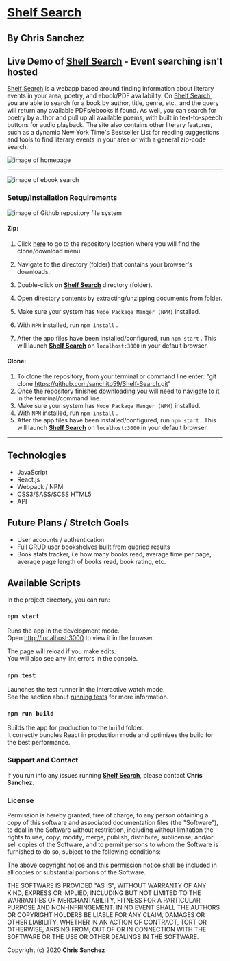 # [Shelf Search](https://shelf-search.herokuapp.com/#/)

## By **Chris Sanchez**

## Live Demo of [Shelf Search](https://shelf-search.herokuapp.com/#/) - **Event searching isn't hosted**

[Shelf Search](https://shelf-search.herokuapp.com/#/) is a webapp based around finding information about literary events in your area, poetry, and ebook/PDF availability. On [Shelf Search](https://shelf-search.herokuapp.com/#/), you are able to search for a book by author, title, genre, etc., and the query will return any available PDFs/ebooks if found. As well, you can search for poetry by author and pull up all available poems, with built in text-to-speech buttons for audio playback. The site also contains other literary features, such as a dynamic New York Time's Bestseller List for reading suggestions and tools to find literary events in your area or with a general zip-code search.

![image of homepage](https://i.imgur.com/encVQDt.png, "read")

 - - -

![image of ebook search](https://i.imgur.com/NPgvBYr.png, "read")

### Setup/Installation Requirements

![image of Github repository file system](https://i.imgur.com/UStodOA.jpg "read")

#### Zip:

1. Click [here](https://github.com/sanchito59/Shelf-Search.git) to go to the repository location where you will find the clone/download menu.

 2. Navigate to the directory (folder) that contains your browser's downloads.
 3. Double-click on **[Shelf Search](https://github.com/sanchito59/Shelf-Search.git)** directory (folder).
 4. Open directory contents by extracting/unzipping documents from folder.
 3. Make sure your system has `Node Package Manger (NPM)` installed.
 4. With `NPM` installed, run `npm install` .
 5. After the app files have been installed/configured, run `npm start` . This will launch **[Shelf Search](https://shelf-search.herokuapp.com/#/)** on `localhost:3000` in your default browser.

#### Clone:

 1. To clone the repository, from your terminal or command line enter: "git clone https://github.com/sanchito59/Shelf-Search.git"
 2. Once the repository finishes downloading you will need to navigate to it in the terminal/command line.
 3. Make sure your system has `Node Package Manger (NPM)` installed.
 4. With `NPM` installed, run `npm install` .
 5. After the app files have been installed/configured, run `npm start` . This will launch **[Shelf Search](https://shelf-search.herokuapp.com/#/)** on `localhost:3000` in your default browser.

 - - -

## Technologies 

* JavaScript
* React.js
* Webpack / NPM
* CSS3/SASS/SCSS HTML5
* API

## Future Plans / Stretch Goals

* User accounts / authentication
* Full CRUD user bookshelves built from queried results
* Book stats tracker, i.e.how many books read, average time per page, average page length of books read, book rating, etc.

## Available Scripts

In the project directory, you can run:

### `npm start` 

Runs the app in the development mode.<br />
Open [http://localhost:3000](http://localhost:3000) to view it in the browser.

The page will reload if you make edits.<br />
You will also see any lint errors in the console.

### `npm test` 

Launches the test runner in the interactive watch mode.<br />
See the section about [running tests](https://facebook.github.io/create-react-app/docs/running-tests) for more information.

### `npm run build` 

Builds the app for production to the `build` folder.<br />
It correctly bundles React in production mode and optimizes the build for the best performance.

### Support and Contact

If you run into any issues running **[Shelf Search](https://shelf-search.herokuapp.com/#/)**, please contact **Chris Sanchez**.

### License

Permission is hereby granted, free of charge, to any person obtaining a copy of this software and associated documentation files (the "Software"), to deal in the Software without restriction, including without limitation the rights to use, copy, modify, merge, publish, distribute, sublicense, and/or sell copies of the Software, and to permit persons to whom the Software is furnished to do so, subject to the following conditions:

The above copyright notice and this permission notice shall be included in all copies or substantial portions of the Software.

THE SOFTWARE IS PROVIDED "AS IS", WITHOUT WARRANTY OF ANY KIND, EXPRESS OR IMPLIED, INCLUDING BUT NOT LIMITED TO THE WARRANTIES OF MERCHANTABILITY, FITNESS FOR A PARTICULAR PURPOSE AND NON-INFRINGEMENT. IN NO EVENT SHALL THE AUTHORS OR COPYRIGHT HOLDERS BE LIABLE FOR ANY CLAIM, DAMAGES OR OTHER LIABILITY, WHETHER IN AN ACTION OF CONTRACT, TORT OR OTHERWISE, ARISING FROM, OUT OF OR IN CONNECTION WITH THE SOFTWARE OR THE USE OR OTHER DEALINGS IN THE SOFTWARE.

Copyright (c) 2020 **Chris Sanchez**
